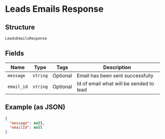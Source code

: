 
# Leads Emails Response

## Structure

`LeadsEmailsResponse`

## Fields

| Name | Type | Tags | Description |
|  --- | --- | --- | --- |
| `message` | `string` | Optional | Email has been sent successfully |
| `email_id` | `string` | Optional | Id of email what will be sended to lead |

## Example (as JSON)

```json
{
  "message": null,
  "emailId": null
}
```


